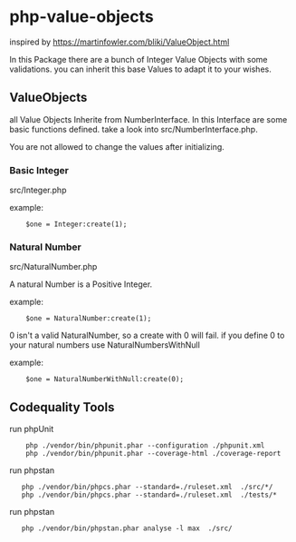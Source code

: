 # php-value-objects

inspired by https://martinfowler.com/bliki/ValueObject.html

In this Package there are a bunch of Integer Value Objects with some validations.
you can inherit this base Values to adapt it to your wishes.

## ValueObjects

all Value Objects Inherite from NumberInterface. In this Interface are some basic functions defined.
take a look into src/NumberInterface.php.

You are not allowed to change the values after initializing.

### Basic Integer
src/Integer.php



example: 
```
    $one = Integer:create(1);
```

### Natural Number 
src/NaturalNumber.php 

A natural Number is a Positive Integer.

example:
```
    $one = NaturalNumber:create(1);
```

0 isn't a valid NaturalNumber, so a create with 0 will fail. if you define 0 to your natural numbers use NaturalNumbersWithNull

example:
```
    $one = NaturalNumberWithNull:create(0);
```

## Codequality Tools
run phpUnit
```
    php ./vendor/bin/phpunit.phar --configuration ./phpunit.xml
    php ./vendor/bin/phpunit.phar --coverage-html ./coverage-report
```
 
run phpstan
```
   php ./vendor/bin/phpcs.phar --standard=./ruleset.xml  ./src/*/
   php ./vendor/bin/phpcs.phar --standard=./ruleset.xml  ./tests/*
```
run phpstan
```
   php ./vendor/bin/phpstan.phar analyse -l max  ./src/
```
